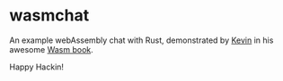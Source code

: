 # wasmchat

An example webAssembly chat with Rust, demonstrated by [Kevin] in his awesome [Wasm book].

Happy Hackin!

[kevin]: https://twitter.com/KevinHoffman
[wasm book]: https://pragprog.com/book/khrust/programming-webassembly-with-rust
